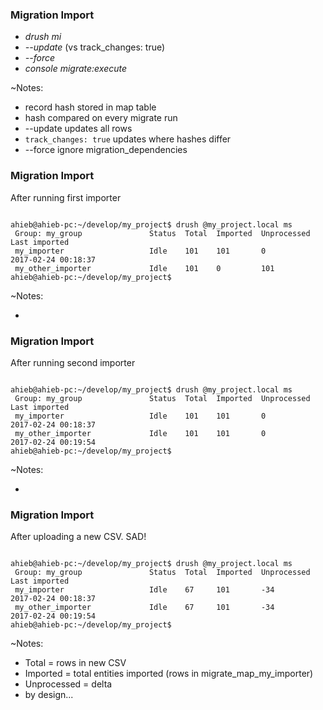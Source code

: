 ### Migration Import

* _drush mi_
 * _--update_ (vs track_changes: true)
 * _--force_
* _console migrate:execute_

~Notes:

* record hash stored in map table
* hash compared on every migrate run
* --update updates all rows
* `track_changes: true` updates where hashes differ
* --force ignore migration_dependencies


### Migration Import

After running first importer

<pre><code data-trim data-noescape>
ahieb@ahieb-pc:~/develop/my_project$ drush @my_project.local ms
 Group: my_group               Status  Total  Imported  Unprocessed  Last imported       
 my_importer                   Idle    101    101       0            2017-02-24 00:18:37
 my_other_importer             Idle    101    0         101          
ahieb@ahieb-pc:~/develop/my_project$
</code></pre>

~Notes:

*


### Migration Import

After running second importer

<pre><code data-trim data-noescape>
ahieb@ahieb-pc:~/develop/my_project$ drush @my_project.local ms
 Group: my_group               Status  Total  Imported  Unprocessed  Last imported       
 my_importer                   Idle    101    101       0            2017-02-24 00:18:37
 my_other_importer             Idle    101    101       0            2017-02-24 00:19:54
ahieb@ahieb-pc:~/develop/my_project$
</code></pre>

~Notes:

*


### Migration Import

After uploading a new CSV. SAD!

<pre><code data-trim data-noescape>
ahieb@ahieb-pc:~/develop/my_project$ drush @my_project.local ms
 Group: my_group               Status  Total  Imported  Unprocessed  Last imported       
 my_importer                   Idle    67     101       -34          2017-02-24 00:18:37
 my_other_importer             Idle    67     101       -34          2017-02-24 00:19:54
ahieb@ahieb-pc:~/develop/my_project$
</code></pre>

~Notes:

* Total = rows in new CSV
* Imported = total entities imported (rows in migrate_map_my_importer)
* Unprocessed = delta
* by design...
